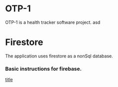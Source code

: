 # OTP-1
OTP-1 is a health tracker software project.
asd

# Firestore
The application uses firestore as a nonSql database.
### Basic instructions for firebase.
[title](https://firebase.google.com/docs/firestore/quickstart#android)

